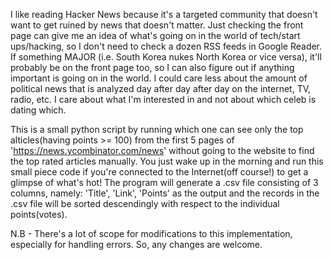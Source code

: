 I like reading Hacker News because it's a targeted community that doesn't want to get ruined by news that doesn't matter. Just checking the front page can give me an idea of what's going on in the world of tech/start ups/hacking, so I don't need to check a dozen RSS feeds in Google Reader. If something MAJOR (i.e. South Korea nukes North Korea or vice versa), it'll probably be on the front page too, so I can also figure out if anything important is going on in the world. I could care less about the amount of political news that is analyzed day after day after day on the internet, TV, radio, etc. I care about what I'm interested in and not about which celeb is dating which.

This is a small python script by running which one can see only the top alticles(having points >= 100) from the first 5 pages of 'https://news.ycombinator.com/news' without going to the website to find the top rated articles manually. You just wake up in the morning and run this small piece code if you're connected to the Internet(off course!) to get a glimpse of what's hot!
The program will generate a .csv file consisting of 3 columns, namely: 'Title', 'Link', 'Points' as the output and the records in the .csv file will be sorted descendingly with respect to the individual points(votes).

N.B - There's a lot of scope for modifications to this implementation, especially for handling errors. So, any changes are welcome.
